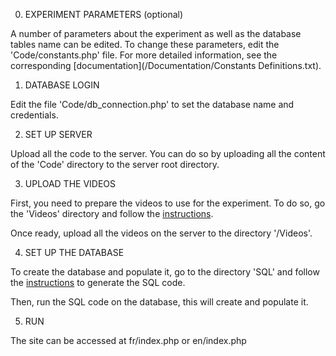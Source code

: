 0. EXPERIMENT PARAMETERS (optional)

A number of parameters about the experiment as well as the database tables name can be edited.
To change these parameters, edit the 'Code/constants.php' file. For more detailed information, see the corresponding [documentation](/Documentation/Constants Definitions.txt).

1. DATABASE LOGIN

Edit the file 'Code/db_connection.php' to set the database name and credentials.

2. SET UP SERVER

Upload all the code to the server. You can do so by uploading all the content of the 'Code' directory to the server root directory.

3. UPLOAD THE VIDEOS

First, you need to prepare the videos to use for the experiment. To do so, go the 'Videos' directory and follow the [instructions](/Videos/README.md).

Once ready, upload all the videos on the server to the directory '/Videos'.

4. SET UP THE DATABASE

To create the database and populate it, go to the directory 'SQL' and follow the [instructions](/SQL/README.md) to generate the SQL code.

Then, run the SQL code on the database, this will create and populate it.

5. RUN

The site can be accessed at fr/index.php or en/index.php
